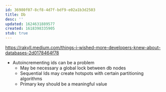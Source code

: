 ```yaml
---
id: 36980f07-8cf8-4d7f-bdf9-e02a1b3d2503
title: Db
desc: ''
updated: 1624631889577
created: 1618398335905
stub: true
---
```


https://rakyll.medium.com/things-i-wished-more-developers-knew-about-databases-2d0178464f78

- Autoincrementing ids can be a problem
  - May be necessary a global lock between db nodes
  - Sequential Ids may create hotspots with certain partitioning algorithms
  - Primary key should be a meaningful value